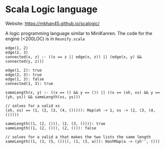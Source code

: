 # Scala Logic language

Website: <https://mkhan45.github.io/scalogic/>

A logic programming language similar to MiniKanren. The code for the engine (<200LOC)
is in `Reunify.scala`

```
edge(1, 2)
edge(2, 3)
connected(x, z) :- ((x == z || edge(x, z)) || (edge(x, y) && connected(y, z)))

edge(1, 2): true
edge(2, 3): true
edge(1, 3): false
connected(1, 3): true

sameLength(x, y) :- ((x == () && y == ()) || ((x == (xh, xs) && y == (yh, ys)) && sameLength(xs, ys)))

// solves for a valid xs
(xh, xs) == (1, (2, (3, (4, ())))): Map(xh -> 1, xs -> (2, (3, (4, ()))))

sameLength((1, (2, ())), (2, (3, ()))): true
sameLength((1, (2, ())), (2, ())): false

// solves for a valid a that makes the two lists the same length
sameLength((1, (3, (5, ()))), (1, (3, a))): HashMap(a -> (yh'', ()))
```
